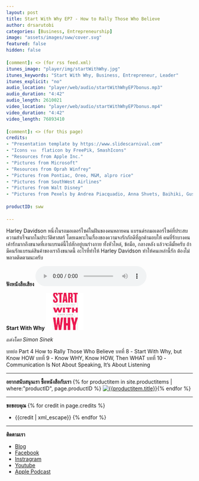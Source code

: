 ```yaml
---
layout: post
title: Start With Why EP7 - How to Rally Those Who Believe
author: drsarutobi
categories: [Business, Entrepreneurship]
image: "assets/images/sww/cover.svg"
featured: false
hidden: false

[comment]: <> (for rss feed.xml)
itunes_image: "player/img/startWithWhy.jpg"
itunes_keywords: "Start With Why, Business, Entrepreneur, Leader"
itunes_explicit: "no"
audio_location: "player/web/audio/startWithWhyEP7bonus.mp3"
audio_duration: "4:42"
audio_length: 2610021
video_location: "player/web/audio/startWithWhyEP7bonus.mp4"
video_duration: "4:42"
video_length: 76893410

[comment]: <> (for this page)
credits:
- "Presentation template by https://www.slidescarnival.com"
- "Icons จาก  flaticon by FreePik, SmashIcons"
- "Resources from Apple Inc."
- "Pictures from Microsoft"
- "Resources from Oprah Winfrey"
- "Pictures from Pontiac, Oreo, M&M, alpro rice"
- "Pictures from SouthWest Airlines"
- "Pictures from Walt Disney"
- "Pictures from Pexels by Andrea Piacquadio, Anna Shvets, Baihiki, Gustavo Fring, Kewin Bidwell, Mattheus Bartelli, Oleg Magni, Pixabay"

productID: sww

---
```

Harley Davidson หนึ่งในรถมอเตอร์ไซค์ในฝันของคนหลายคน แบรนด์รถมอเตอร์ไซค์ที่ประสบความสำเร็จมากในประวัติศาสตร์  โดยเฉพาะในเรื่องของความจงรักภักดีที่ลูกค้ามอบให้ คนที่รักบางคนเค้ารักมากถึงขนาดที่เอาแบรนด์นี้ไปสักอยู่บนร่างกาย ทั้งหัวไหล่, ข้อมือ, กลางหลัง แล้วจะดีมั้ยครับ ถ้ามีคนรักแบรนด์สินค้าของเราถึงขนาดนี้  อะไรที่ทำให้ Harley Davidson ทำให้คนเหล่านี้รัก ต้องไม่พลาดติดตามนะครับ
 
 **ฟังหนังสือเสียง**
<audio controls>
  <source src="/{{page.audio_location}}" type="audio/mpeg">
Your browser does not support the audio element.
</audio>

**Start With Why** ![Start With Why](/assets/images/sww/book_eng.jpg)

*แต่งโดย Simon Sinek*

บทย่อ Part 4 How to Rally Those Who Believe
บทที่ 8 - Start With Why, but Know HOW
บทที่ 9 - Know WHY, Know HOW, Then WHAT
บทที่ 10 - Communication Is Not About Speaking, It’s About Listening

---
**อยากสนับสนุนเรา ซื้อหนังสือกับเรา**
{% for productitem in site.productitems | where:"productID", page.productID %}
[![{{productitem.title}}](/{{productitem.image_path}})]({{productitem.link}}){% endfor %}

---
**ขอขอบคุณ**
{% for credit in page.credits %}
- {{credit | xml_escape}}
{% endfor %}

---
**ติดตามเรา**
- [Blog]({{site.url}})
- [Facebook](https://www.facebook.com/{{site.facebook}})
- [Instragram](https://www.instagram.com/{{site.instragram}})
- [Youtube](https://www.youtube.com/channel/{{site.youtube}})
- [Apple Podcast](https://podcasts.apple.com/th/podcast/{{site.apple_podcast}})